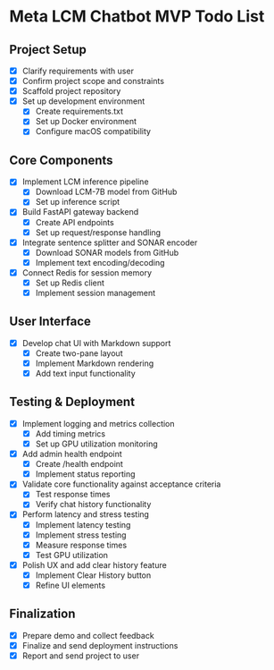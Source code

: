 # Meta LCM Chatbot MVP Todo List

## Project Setup
- [x] Clarify requirements with user
- [x] Confirm project scope and constraints
- [x] Scaffold project repository
- [x] Set up development environment
  - [x] Create requirements.txt
  - [x] Set up Docker environment
  - [x] Configure macOS compatibility

## Core Components
- [x] Implement LCM inference pipeline
  - [x] Download LCM-7B model from GitHub
  - [x] Set up inference script
- [x] Build FastAPI gateway backend
  - [x] Create API endpoints
  - [x] Set up request/response handling
- [x] Integrate sentence splitter and SONAR encoder
  - [x] Download SONAR models from GitHub
  - [x] Implement text encoding/decoding
- [x] Connect Redis for session memory
  - [x] Set up Redis client
  - [x] Implement session management

## User Interface
- [x] Develop chat UI with Markdown support
  - [x] Create two-pane layout
  - [x] Implement Markdown rendering
  - [x] Add text input functionality

## Testing & Deployment
- [x] Implement logging and metrics collection
  - [x] Add timing metrics
  - [x] Set up GPU utilization monitoring
- [x] Add admin health endpoint
  - [x] Create /health endpoint
  - [x] Implement status reporting
- [x] Validate core functionality against acceptance criteria
  - [x] Test response times
  - [x] Verify chat history functionality
- [x] Perform latency and stress testing
  - [x] Implement latency testing
  - [x] Implement stress testing
  - [x] Measure response times
  - [x] Test GPU utilization
- [x] Polish UX and add clear history feature
  - [x] Implement Clear History button
  - [x] Refine UI elements

## Finalization
- [x] Prepare demo and collect feedback
- [x] Finalize and send deployment instructions
- [x] Report and send project to user
